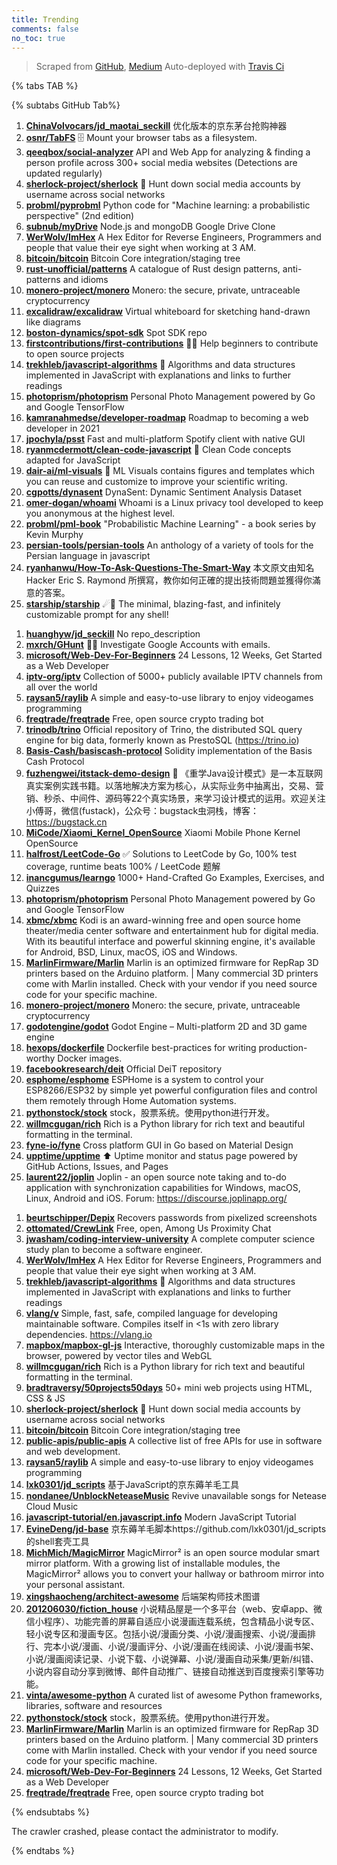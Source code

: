 ```yaml
---
title: Trending
comments: false
no_toc: true
---
```


> Scraped from [GitHub](https://github.com/trending), [Medium](https://medium.com/topic/popular)
Auto-deployed with [Travis Ci](https://travis-ci.org/)

{% tabs TAB %}
<!-- tab GitHub -->
{% subtabs GitHub Tab%}
<!-- tab Daily -->
1. [**ChinaVolvocars/jd_maotai_seckill**](https://github.com/ChinaVolvocars/jd_maotai_seckill)
优化版本的京东茅台抢购神器
2. [**osnr/TabFS**](https://github.com/osnr/TabFS)
🗄 Mount your browser tabs as a filesystem.
3. [**qeeqbox/social-analyzer**](https://github.com/qeeqbox/social-analyzer)
API and Web App for analyzing & finding a person profile across 300+ social media websites (Detections are updated regularly)
4. [**sherlock-project/sherlock**](https://github.com/sherlock-project/sherlock)
🔎 Hunt down social media accounts by username across social networks
5. [**probml/pyprobml**](https://github.com/probml/pyprobml)
Python code for "Machine learning: a probabilistic perspective" (2nd edition)
6. [**subnub/myDrive**](https://github.com/subnub/myDrive)
Node.js and mongoDB Google Drive Clone
7. [**WerWolv/ImHex**](https://github.com/WerWolv/ImHex)
A Hex Editor for Reverse Engineers, Programmers and people that value their eye sight when working at 3 AM.
8. [**bitcoin/bitcoin**](https://github.com/bitcoin/bitcoin)
Bitcoin Core integration/staging tree
9. [**rust-unofficial/patterns**](https://github.com/rust-unofficial/patterns)
A catalogue of Rust design patterns, anti-patterns and idioms
10. [**monero-project/monero**](https://github.com/monero-project/monero)
Monero: the secure, private, untraceable cryptocurrency
11. [**excalidraw/excalidraw**](https://github.com/excalidraw/excalidraw)
Virtual whiteboard for sketching hand-drawn like diagrams
12. [**boston-dynamics/spot-sdk**](https://github.com/boston-dynamics/spot-sdk)
Spot SDK repo
13. [**firstcontributions/first-contributions**](https://github.com/firstcontributions/first-contributions)
🚀✨ Help beginners to contribute to open source projects
14. [**trekhleb/javascript-algorithms**](https://github.com/trekhleb/javascript-algorithms)
📝 Algorithms and data structures implemented in JavaScript with explanations and links to further readings
15. [**photoprism/photoprism**](https://github.com/photoprism/photoprism)
Personal Photo Management powered by Go and Google TensorFlow
16. [**kamranahmedse/developer-roadmap**](https://github.com/kamranahmedse/developer-roadmap)
Roadmap to becoming a web developer in 2021
17. [**jpochyla/psst**](https://github.com/jpochyla/psst)
Fast and multi-platform Spotify client with native GUI
18. [**ryanmcdermott/clean-code-javascript**](https://github.com/ryanmcdermott/clean-code-javascript)
🛁 Clean Code concepts adapted for JavaScript
19. [**dair-ai/ml-visuals**](https://github.com/dair-ai/ml-visuals)
🎨 ML Visuals contains figures and templates which you can reuse and customize to improve your scientific writing.
20. [**cgpotts/dynasent**](https://github.com/cgpotts/dynasent)
DynaSent: Dynamic Sentiment Analysis Dataset
21. [**omer-dogan/whoami**](https://github.com/omer-dogan/whoami)
Whoami is a Linux privacy tool developed to keep you anonymous at the highest level.
22. [**probml/pml-book**](https://github.com/probml/pml-book)
"Probabilistic Machine Learning" - a book series by Kevin Murphy
23. [**persian-tools/persian-tools**](https://github.com/persian-tools/persian-tools)
An anthology of a variety of tools for the Persian language in javascript
24. [**ryanhanwu/How-To-Ask-Questions-The-Smart-Way**](https://github.com/ryanhanwu/How-To-Ask-Questions-The-Smart-Way)
本文原文由知名 Hacker Eric S. Raymond 所撰寫，教你如何正確的提出技術問題並獲得你滿意的答案。
25. [**starship/starship**](https://github.com/starship/starship)
☄🌌️ The minimal, blazing-fast, and infinitely customizable prompt for any shell!
<!-- endtab -->
<!-- tab Weekly -->
1. [**huanghyw/jd_seckill**](https://github.com/huanghyw/jd_seckill)
No repo_description
2. [**mxrch/GHunt**](https://github.com/mxrch/GHunt)
🕵️‍♂️ Investigate Google Accounts with emails.
3. [**microsoft/Web-Dev-For-Beginners**](https://github.com/microsoft/Web-Dev-For-Beginners)
24 Lessons, 12 Weeks, Get Started as a Web Developer
4. [**iptv-org/iptv**](https://github.com/iptv-org/iptv)
Collection of 5000+ publicly available IPTV channels from all over the world
5. [**raysan5/raylib**](https://github.com/raysan5/raylib)
A simple and easy-to-use library to enjoy videogames programming
6. [**freqtrade/freqtrade**](https://github.com/freqtrade/freqtrade)
Free, open source crypto trading bot
7. [**trinodb/trino**](https://github.com/trinodb/trino)
Official repository of Trino, the distributed SQL query engine for big data, formerly known as PrestoSQL (https://trino.io)
8. [**Basis-Cash/basiscash-protocol**](https://github.com/Basis-Cash/basiscash-protocol)
Solidity implementation of the Basis Cash Protocol
9. [**fuzhengwei/itstack-demo-design**](https://github.com/fuzhengwei/itstack-demo-design)
🎨 《重学Java设计模式》是一本互联网真实案例实践书籍。以落地解决方案为核心，从实际业务中抽离出，交易、营销、秒杀、中间件、源码等22个真实场景，来学习设计模式的运用。欢迎关注小傅哥，微信(fustack)，公众号：bugstack虫洞栈，博客：https://bugstack.cn
10. [**MiCode/Xiaomi_Kernel_OpenSource**](https://github.com/MiCode/Xiaomi_Kernel_OpenSource)
Xiaomi Mobile Phone Kernel OpenSource
11. [**halfrost/LeetCode-Go**](https://github.com/halfrost/LeetCode-Go)
✅ Solutions to LeetCode by Go, 100% test coverage, runtime beats 100% / LeetCode 题解
12. [**inancgumus/learngo**](https://github.com/inancgumus/learngo)
1000+ Hand-Crafted Go Examples, Exercises, and Quizzes
13. [**photoprism/photoprism**](https://github.com/photoprism/photoprism)
Personal Photo Management powered by Go and Google TensorFlow
14. [**xbmc/xbmc**](https://github.com/xbmc/xbmc)
Kodi is an award-winning free and open source home theater/media center software and entertainment hub for digital media. With its beautiful interface and powerful skinning engine, it's available for Android, BSD, Linux, macOS, iOS and Windows.
15. [**MarlinFirmware/Marlin**](https://github.com/MarlinFirmware/Marlin)
Marlin is an optimized firmware for RepRap 3D printers based on the Arduino platform. | Many commercial 3D printers come with Marlin installed. Check with your vendor if you need source code for your specific machine.
16. [**monero-project/monero**](https://github.com/monero-project/monero)
Monero: the secure, private, untraceable cryptocurrency
17. [**godotengine/godot**](https://github.com/godotengine/godot)
Godot Engine – Multi-platform 2D and 3D game engine
18. [**hexops/dockerfile**](https://github.com/hexops/dockerfile)
Dockerfile best-practices for writing production-worthy Docker images.
19. [**facebookresearch/deit**](https://github.com/facebookresearch/deit)
Official DeiT repository
20. [**esphome/esphome**](https://github.com/esphome/esphome)
ESPHome is a system to control your ESP8266/ESP32 by simple yet powerful configuration files and control them remotely through Home Automation systems.
21. [**pythonstock/stock**](https://github.com/pythonstock/stock)
stock，股票系统。使用python进行开发。
22. [**willmcgugan/rich**](https://github.com/willmcgugan/rich)
Rich is a Python library for rich text and beautiful formatting in the terminal.
23. [**fyne-io/fyne**](https://github.com/fyne-io/fyne)
Cross platform GUI in Go based on Material Design
24. [**upptime/upptime**](https://github.com/upptime/upptime)
⬆️ Uptime monitor and status page powered by GitHub Actions, Issues, and Pages
25. [**laurent22/joplin**](https://github.com/laurent22/joplin)
Joplin - an open source note taking and to-do application with synchronization capabilities for Windows, macOS, Linux, Android and iOS. Forum: https://discourse.joplinapp.org/
<!-- endtab -->
<!-- tab Monthly -->
1. [**beurtschipper/Depix**](https://github.com/beurtschipper/Depix)
Recovers passwords from pixelized screenshots
2. [**ottomated/CrewLink**](https://github.com/ottomated/CrewLink)
Free, open, Among Us Proximity Chat
3. [**jwasham/coding-interview-university**](https://github.com/jwasham/coding-interview-university)
A complete computer science study plan to become a software engineer.
4. [**WerWolv/ImHex**](https://github.com/WerWolv/ImHex)
A Hex Editor for Reverse Engineers, Programmers and people that value their eye sight when working at 3 AM.
5. [**trekhleb/javascript-algorithms**](https://github.com/trekhleb/javascript-algorithms)
📝 Algorithms and data structures implemented in JavaScript with explanations and links to further readings
6. [**vlang/v**](https://github.com/vlang/v)
Simple, fast, safe, compiled language for developing maintainable software. Compiles itself in <1s with zero library dependencies. https://vlang.io
7. [**mapbox/mapbox-gl-js**](https://github.com/mapbox/mapbox-gl-js)
Interactive, thoroughly customizable maps in the browser, powered by vector tiles and WebGL
8. [**willmcgugan/rich**](https://github.com/willmcgugan/rich)
Rich is a Python library for rich text and beautiful formatting in the terminal.
9. [**bradtraversy/50projects50days**](https://github.com/bradtraversy/50projects50days)
50+ mini web projects using HTML, CSS & JS
10. [**sherlock-project/sherlock**](https://github.com/sherlock-project/sherlock)
🔎 Hunt down social media accounts by username across social networks
11. [**bitcoin/bitcoin**](https://github.com/bitcoin/bitcoin)
Bitcoin Core integration/staging tree
12. [**public-apis/public-apis**](https://github.com/public-apis/public-apis)
A collective list of free APIs for use in software and web development.
13. [**raysan5/raylib**](https://github.com/raysan5/raylib)
A simple and easy-to-use library to enjoy videogames programming
14. [**lxk0301/jd_scripts**](https://github.com/lxk0301/jd_scripts)
基于JavaScript的京东薅羊毛工具
15. [**nondanee/UnblockNeteaseMusic**](https://github.com/nondanee/UnblockNeteaseMusic)
Revive unavailable songs for Netease Cloud Music
16. [**javascript-tutorial/en.javascript.info**](https://github.com/javascript-tutorial/en.javascript.info)
Modern JavaScript Tutorial
17. [**EvineDeng/jd-base**](https://github.com/EvineDeng/jd-base)
京东薅羊毛脚本https://github.com/lxk0301/jd_scripts 的shell套壳工具
18. [**MichMich/MagicMirror**](https://github.com/MichMich/MagicMirror)
MagicMirror² is an open source modular smart mirror platform. With a growing list of installable modules, the MagicMirror² allows you to convert your hallway or bathroom mirror into your personal assistant.
19. [**xingshaocheng/architect-awesome**](https://github.com/xingshaocheng/architect-awesome)
后端架构师技术图谱
20. [**201206030/fiction_house**](https://github.com/201206030/fiction_house)
小说精品屋是一个多平台（web、安卓app、微信小程序）、功能完善的屏幕自适应小说漫画连载系统，包含精品小说专区、轻小说专区和漫画专区。包括小说/漫画分类、小说/漫画搜索、小说/漫画排行、完本小说/漫画、小说/漫画评分、小说/漫画在线阅读、小说/漫画书架、小说/漫画阅读记录、小说下载、小说弹幕、小说/漫画自动采集/更新/纠错、小说内容自动分享到微博、邮件自动推广、链接自动推送到百度搜索引擎等功能。
21. [**vinta/awesome-python**](https://github.com/vinta/awesome-python)
A curated list of awesome Python frameworks, libraries, software and resources
22. [**pythonstock/stock**](https://github.com/pythonstock/stock)
stock，股票系统。使用python进行开发。
23. [**MarlinFirmware/Marlin**](https://github.com/MarlinFirmware/Marlin)
Marlin is an optimized firmware for RepRap 3D printers based on the Arduino platform. | Many commercial 3D printers come with Marlin installed. Check with your vendor if you need source code for your specific machine.
24. [**microsoft/Web-Dev-For-Beginners**](https://github.com/microsoft/Web-Dev-For-Beginners)
24 Lessons, 12 Weeks, Get Started as a Web Developer
25. [**freqtrade/freqtrade**](https://github.com/freqtrade/freqtrade)
Free, open source crypto trading bot
<!-- endtab -->
{% endsubtabs %}
<!-- endtab -->
<!-- tab Medium -->
The crawler crashed, please contact the administrator to modify.
<!-- endtab -->
{% endtabs %}

